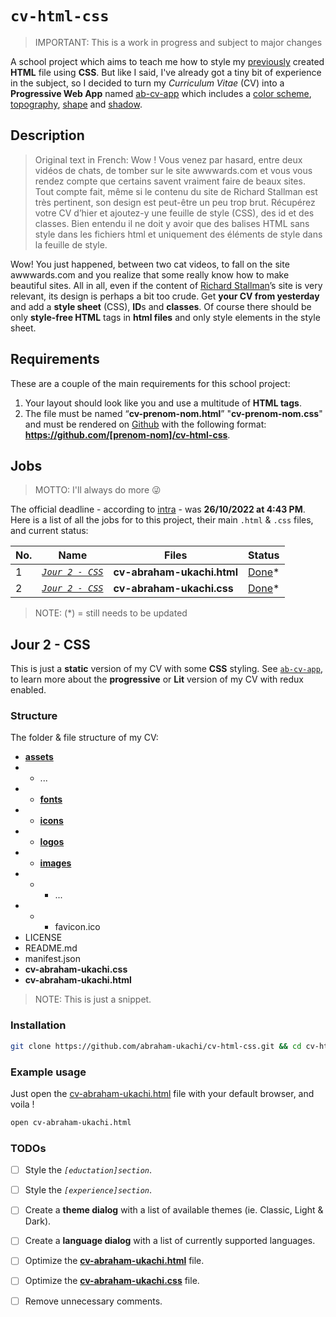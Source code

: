 # `cv-html-css`
> IMPORTANT: This is a work in progress and subject to major changes

A school project which aims to teach me  how to style my [previously](https://github.com/abraham-ukachi/cv-html) created **HTML** file using **CSS**. But like I said, I've already got a tiny bit of experience in the subject, so I decided to turn my *Curriculum Vitae* (CV) into a **Progressive Web App** named [ab-cv-app](https://github.com/abraham-ukachi/ab-cv-app) which includes a [color scheme](https://github.com/abraham-ukachi/ab-cv-app#Color-scheme), [topography](https://github.com/abraham-ukachi/ab-cv-app#Topogrphy), [shape](https://github.com/abraham-ukachi/ab-cv-app#Shape) and [shadow](https://github.com/abraham-ukachi/ab-cv-app#Shadow).


## Description
> Original text in French: Wow ! Vous venez par hasard, entre deux vidéos de chats, de tomber sur le site awwwards.com et vous vous rendez compte que certains savent vraiment faire de beaux sites. Tout compte fait, même si le contenu du site de Richard Stallman est très pertinent, son design est peut-être un peu trop brut. Récupérez votre CV d’hier et ajoutez-y une feuille de style (CSS), des id et des classes. Bien entendu il ne doit y avoir que des balises HTML sans style dans les fichiers html et uniquement des éléments de style dans la feuille de style.

Wow! You just happened, between two cat videos, to fall on the site awwwards.com and you realize that some really know how to make beautiful sites. All in all, even if the content of [Richard Stallman](https://stallman.org/)’s site is very relevant, its design is perhaps a bit too crude.
Get **your CV from yesterday** and add a **style sheet** (CSS), **ID**s and **classes**. Of course there should be only **style-free HTML** tags in **html files** and only style elements in the style sheet.

## Requirements

These are a couple of the main requirements for this school project:

1. Your layout should look like you and use a multitude of **HTML tags**.
2. The file must be named “**cv-prenom-nom.html**” "**cv-prenom-nom.css**" and must be rendered on [Github](https://github.com) with the following format: **https://github.com/[prenom-nom]/cv-html-css**.

## Jobs
> MOTTO: I'll always do more 😜

The official deadline - according to [intra](https://intra.laplateforme.io) - was **26/10/2022 at 4:43 PM**.
Here is a list of all the jobs for to this project, their main `.html` & `.css`  files, and current status:

| No. | Name | Files | Status |
| --- | ---- | ------ | ------ |
| 1 | [*`Jour 2 - CSS`*](#Jour-2---CSS) | **cv-abraham-ukachi.html** | [Done](./cv-abraham-ukachi.html)\* |
| 2 | [*`Jour 2 - CSS`*](#Jour-2---CSS) |  **cv-abraham-ukachi.css** | [Done](./cv-abraham-ukachi.css)\* |

> NOTE: (\*) = still needs to be updated


## Jour 2 - CSS

This is just a **static** version of my CV with some **CSS** styling. See [`ab-cv-app`](https://github.com/abraham-ukachi/ab-cv-app), to learn more about the **progressive** or **Lit** version of my CV with redux enabled.

### Structure

The folder & file structure of my CV:

- [**assets**](./assets/)
- - ...
- - [**fonts**](./assets/fonts)
- - [**icons**](./assets/icons/)
- - [**logos**](./assets/logos/)
- - [**images**](./assets/images/)
- - * ...
- - * favicon.ico
- LICENSE
- README.md
- manifest.json
- **cv-abraham-ukachi.css**
- **cv-abraham-ukachi.html**

> NOTE: This is just a snippet.

### Installation

```sh
git clone https://github.com/abraham-ukachi/cv-html-css.git && cd cv-html-css
```

### Example usage

Just open the [cv-abraham-ukachi.html](./cv-abraham-ukachi.html) file with your default browser, and voila !

```sh
open cv-abraham-ukachi.html
```

### TODOs

- [ ] Style the *`[eductation]section`*.
- [ ] Style the *`[experience]section`*.
- [ ] Create a **theme dialog** with a list of available themes (ie. Classic, Light & Dark).
- [ ] Create a **language dialog** with a list of currently supported languages.
- [ ] Optimize the [**cv-abraham-ukachi.html**](./cv-abraham-ukachi.html) file.
- [ ] Optimize the [**cv-abraham-ukachi.css**](./cv-abraham-ukachi.css) file.
- [ ] Remove unnecessary comments.

